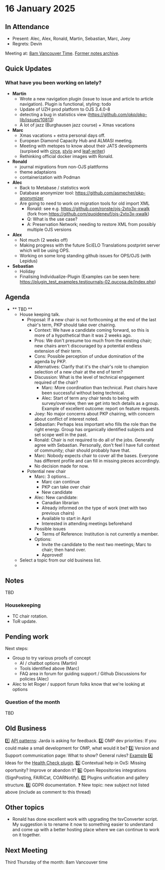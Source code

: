 # 16 January 2025

In Attendance
-------------

- Present: Alec, Alex, Ronald, Martin, Sebastian, Marc, Joey
- Regrets: Devin

Meeting at: [8am Vancouver Time](https://www.timeanddate.com/worldclock/converter.html?iso=20241219T160000&p1=256&p2=tz_pt&p3=80&p4=3705&p5=418&p6=37&p7=31&p8=268&p9=101).
[Former notes archive](https://github.com/pkp/technical-committee/tree/main/meeting-minutes).


Quick Updates
-------------

### What have you been working on lately?

- **Martin**
    - Wrote a new navigation plugin (issue to issue and article to article navigation). Plugin is functional, styling: todo
    - Update of UZH prod platform to OJS 3.4.0-8
    - detecting a bug in statistics view (https://github.com/pkp/pkp-lib/issues/10813)
    - A lot of jazz (Burghausen jazz course) + Xmas vacations
- **Marc**
    - Xmas vacations + extra personal days off.
    - European Diamond Capacity Hub and ALMASI meeting.
    - Meeting with metopes to know about their JATS developments (surpised with [circe](https://metopes.unicaen.fr/circeui/), [stylo](https://documentation.huma-num.fr/stylo/) and [leaf-writer](https://www.leaf-vre.org/docs/features/about-lw))
    - Rethinking official docker images with Ronald.
- **Ronald**
    - journal migrations from non-OJS plattforms
    - theme adaptaions
    - containerization with Podman
- **Alec**
    - Back to Metabase / statistics work
    - Database anonymizer tool: https://github.com/asmecher/pkp-anonymizer
    - Are going to need to work on migration tools for old import XML
        - Ronald: see e.g. https://github.com/ronste/ojs-2xto3x-xwalk (fork from https://github.com/quoideneuf/ojs-2xto3x-xwalk)
        - Q: What is the use case?
        - A: Preservation Network; needing to restore XML from possibly multiple OJS versions
- **Alex**
    - Not much (2 weeks off)
    - Making progress with the future SciELO Translations postprint server which will be using OPS.
    - Working on some long standing github issues for OPS/OJS (with Lepidus)
- **Sebastian**
    - Holiday
    - Finalising Individualize-Plugin (Examples can be seen here: https://plugin_test_examples.testjournals-02.qucosa.de/index.php)

Agenda
------

- ** TBD **
    - House keeping talk.
        - Proposal: If a new chair is not forthcoming at the end of the last chair's term, PKP should take over chairing.
            - Context: We have a candidate coming forward, so this is more of a hypothetical than it was 2 weeks ago.
            - Pros: We don't presume too much from the existing chair; new chairs aren't discouraged by a potential endless extension of their term.
            - Cons: Possible perception of undue domination of the agenda by PKP.
            - Alternatives: Clarify that it's the chair's role to champion selection of a new chair at the end of term?
            - Discussion: What is the level of technical engagement required of the chair?
                - Marc: More coordination than technical. Past chairs have been successful without being technical.
                - Alec: Start of term any chair tends to being with survey/overview, then we get into tech details as a group. Example of excellent outcome: report on feature requests.
            - Joey: No major concerns about PKP chairing, with concern about conflict of interest noted.
            - Sebastian: Perhaps less important who fills the role than the right energy. Group has organically identified subjects and set scope well in the past.
            - Ronald: Chair is not required to do all of the jobs. Generally agree with Sebastian. Personally, don't feel I have full context of community; chair should probably have that.
            - Marc: Nobody expects chair to cover all the bases. Everyone has different profile and can fill in missing pieces accordingly.
            - No decision made for now.
        - Potential new chair
            - Marc: 3 options...
                - Marc can continue
                - PKP can take over chair
                - New candidate
            - Alec: New candidate: 
                - Canadian librarian
                - Already informed on the type of work (met with two previous chairs)
                - Available to start in April
                - Interested in attending meetings beforehand
            - Possible issues
                - Terms of Reference: Institution is not currently a member.
            - Options:
                - Invite the candidate to the next two meetings; Marc to chair; then hand over.
                - Approved!
    - Select a topic from our old business list.
    - 


Notes
-----


TBD

### Housekeeping

- TC chair rotation.
- ToR update.

Pending work
------------

Next steps:
- Group to try various proofs of concept
    - AI / chatbot options (Martin)
    - Tools identified above (Marc)
    - FAQ area in forum for guiding support / Github Discussions for policies (Alec)
- Alec to let Roger / support forum folks know that we're looking at options



### Question of the month

TBD


Old Business
------------

:one: [API patterns](https://mattermost.publicknowledgeproject.org/pkp/pl/b79g55jnmifpby3tmc8m8wzcxc): Jarda is asking for feedback.
:two: OMP dev priorities: If you could make a small development for OMP, what would it be?
:three: Version and Support communication page: What to show? General rules? [Example](https://www.php.net/supported-versions.php)
:four: Ideas for the [Health Check plugin](https://github.com/asmecher/healthCheck).
:five: Contextual help in OxS: Missing oportunity? Improve or abandon it?
:six: Open Repositories integrations (SignPosting, FAIRiCat, COARNotify).
:seven: Plugins unification and gallery structure. 
:eight: GDPR documentation.
:question: New topic: new subject not listed above (include as comment to this thread)


Other topics
------------
- Ronald has done excellent work with upgrading the tsvConverter script. My suggestion is to rename it now to something easier to understand and come up with a better hosting place where we can continue to work on it together.


Next Meeting
------------

Third Thursday of the month: 8am Vancouver time
